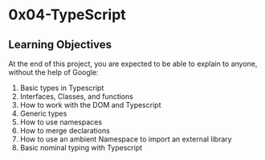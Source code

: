 <h1>0x04-TypeScript</h1>

<h2>Learning Objectives</h2>
<p>At the end of this project, you are expected to be able to explain to anyone, without the help of Google:</p>

<ol>
<li>Basic types in Typescript</li>
<li>Interfaces, Classes, and functions</li>
<li>How to work with the DOM and Typescript</li>
<li>Generic types</li>
<li>How to use namespaces</li>
<li>How to merge declarations</li>
<li>How to use an ambient Namespace to import an external library</li>
<li>Basic nominal typing with Typescript</li>
</ol>
